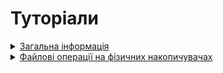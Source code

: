 <!--
# Концепції


<details><summary><a href="./concept/Stats.md">
      Стати файлів
  </a></summary>
  .....................
</details>
-->

# Туторіали

<details><summary><a href="./tutorial/Abstract.md">
      Загальна інформація
  </a></summary>
  Чому саме модуль <code>Files</code>?
</details>
<details><summary><a href="./tutorial/FileProvider.md">
      Файлові операції на фізичних накопичувачах
  </a></summary>
  Як використовувати клас <code>FileProvider</code> для роботи з фізичними накопичувачами.
</details>
